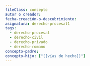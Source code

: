```yaml
---
fileClass: concepto
autor o creador: 
fecha-creación-o-descubrimiento: 
asignatura: derecho-procesal1
tags:
  - derecho-procesal
  - derecho-civil
  - derecho-privado
  - derecho-romano
concepto-padre: 
concepto-hijo: ["[[vías de hecho]]"]
---
```

